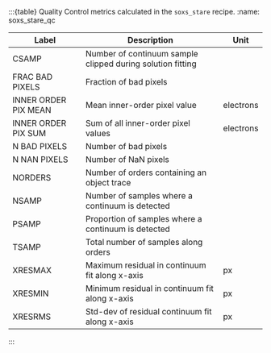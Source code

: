 :::{table} Quality Control metrics calculated in the `soxs_stare` recipe.
:name: soxs_stare_qc

| Label                | Description                                                | Unit      |
| -------------------- | ---------------------------------------------------------- | --------- |
| CSAMP                | Number of continuum sample clipped during solution fitting |           |
| FRAC BAD PIXELS      | Fraction of bad pixels                                     |           |
| INNER ORDER PIX MEAN | Mean inner-order pixel value                          | electrons |
| INNER ORDER PIX SUM  | Sum of all inner-order pixel values                   | electrons |
| N BAD PIXELS         | Number of bad pixels                                       |           |
| N NAN PIXELS         | Number of NaN pixels                                       |           |
| NORDERS              | Number of orders containing an object trace                |           |
| NSAMP                | Number of samples where a continuum is detected            |           |
| PSAMP                | Proportion of samples where a continuum is detected        |           |
| TSAMP                | Total number of samples along orders                       |           |
| XRESMAX              | Maximum residual in continuum fit along x-axis        | px        |
| XRESMIN              | Minimum residual in continuum fit along x-axis        | px        |
| XRESRMS              | Std-dev of residual continuum fit along x-axis        | px        |



:::


